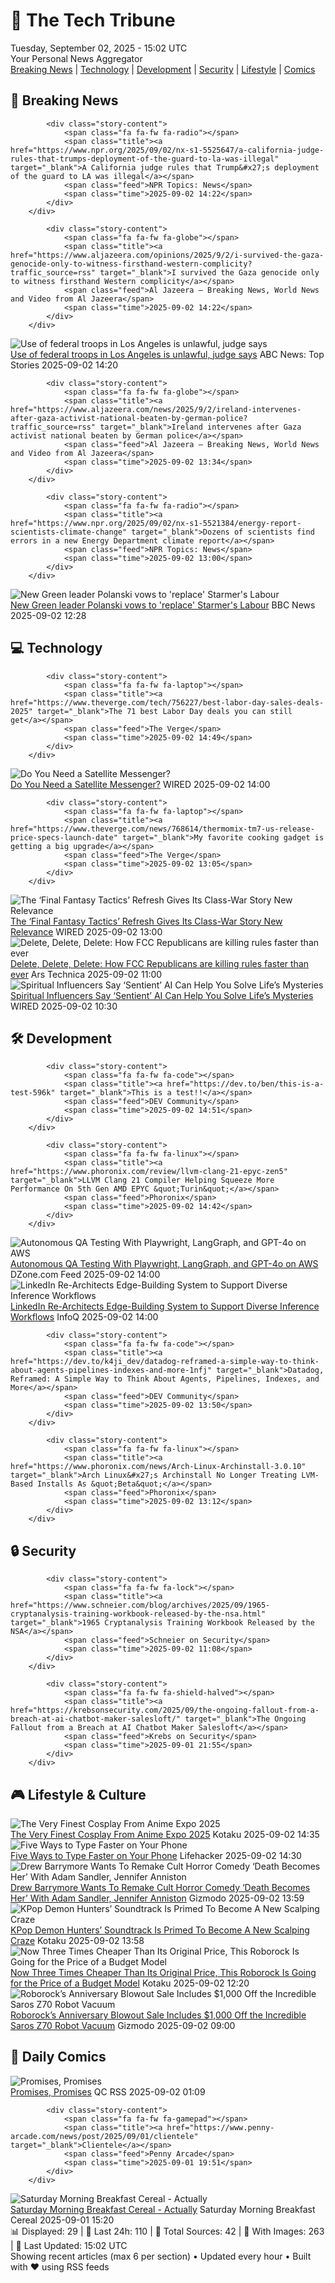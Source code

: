 <!-- Processing 54 RSS feeds at 2025-09-02 15:01:50 UTC -->
<!-- Processing: XKCD -->
<!-- Processing: Saturday Morning Breakfast Cereal -->
<!-- Processing: Poorly Drawn Lines -->
<!-- Processing: Garfield -->
<!-- Processing: Dilbert -->
<!-- Processing: Cyanide & Happiness -->
<!-- Processing: CNN Top Stories -->
<!-- Processing: CNN Breaking News -->
<!-- Processing: Al Jazeera Breaking News -->
<!-- Processing: NPR News -->
<!-- Processing: Reuters Top News -->
<!-- Processing: Associated Press Breaking -->
<!-- Processing: ABC News Breaking -->
<!-- Processing: Guardian World News -->
<!-- Processing: Sky News World -->
<!-- Processing: The Verge -->
<!-- Processing: WIRED -->
<!-- Processing: Slashdot -->
<!-- Processing: Lobsters Python -->
<!-- Processing: Dev.to -->
<!-- Processing: Phoronix Linux News -->
<!-- Processing: DistroWatch -->
<!-- Processing: Linux.com -->
<!-- Processing: Red Hat Blog -->
<!-- Processing: GitLab Blog -->
<!-- Processing: InfoQ -->
<!-- Processing: DZone -->
<!-- Processing: Martin Fowler -->
<!-- Processing: Coding Horror -->
<!-- Processing: Lifehacker -->
<!-- Processing: Kotaku -->
<!-- Processing: Krebs on Security -->
<!-- Processing: Schneier on Security -->
<!-- Generated 11 new posts out of 33 feeds processed -->
<div class="newspaper-header">
    <h1 class="newspaper-title">📰 The Tech Tribune</h1>
    <div class="newspaper-date">Tuesday, September 02, 2025 - 15:02 UTC</div>
    <div class="newspaper-subtitle">Your Personal News Aggregator</div>
</div>

<div class="newspaper-nav">
    <a href="#breaking">Breaking News</a> |
    <a href="#tech">Technology</a> |
    <a href="#dev">Development</a> |
    <a href="#security">Security</a> |
    <a href="#lifestyle">Lifestyle</a> |
    <a href="#webcomics">Comics</a>
</div>

<div class="news-section breaking-news" id="breaking">
<h2 class="section-header">🚨 Breaking News</h2>
<div class="stories-container">
<div class="story">
            
            <div class="story-content">
                <span class="fa fa-fw fa-radio"></span>
                <span class="title"><a href="https://www.npr.org/2025/09/02/nx-s1-5525647/a-california-judge-rules-that-trumps-deployment-of-the-guard-to-la-was-illegal" target="_blank">A California judge rules that Trump&#x27;s deployment of the guard to LA was illegal</a></span>
                <span class="feed">NPR Topics: News</span>
                <span class="time">2025-09-02 14:22</span>
            </div>
        </div>
<div class="story">
            
            <div class="story-content">
                <span class="fa fa-fw fa-globe"></span>
                <span class="title"><a href="https://www.aljazeera.com/opinions/2025/9/2/i-survived-the-gaza-genocide-only-to-witness-firsthand-western-complicity?traffic_source=rss" target="_blank">I survived the Gaza genocide only to witness firsthand Western complicity</a></span>
                <span class="feed">Al Jazeera – Breaking News, World News and Video from Al Jazeera</span>
                <span class="time">2025-09-02 14:22</span>
            </div>
        </div>
<div class="story">
            <img src="https://s.abcnews.com/images/US/cali-national-guard-gty-jef-250902_1756820705361_hpMain_4x3t_384.jpg" alt="Use of federal troops in Los Angeles is unlawful, judge says" class="story-image" loading="lazy" onerror="this.style.display='none'">
            <div class="story-content">
                <span class="fa fa-fw fa-tv"></span>
                <span class="title"><a href="https://abcnews.go.com/Politics/federal-troops-los-angeles-unlawful-judge/story?id=125179111" target="_blank">Use of federal troops in Los Angeles is unlawful, judge says</a></span>
                <span class="feed">ABC News: Top Stories</span>
                <span class="time">2025-09-02 14:20</span>
            </div>
        </div>
<div class="story">
            
            <div class="story-content">
                <span class="fa fa-fw fa-globe"></span>
                <span class="title"><a href="https://www.aljazeera.com/news/2025/9/2/ireland-intervenes-after-gaza-activist-national-beaten-by-german-police?traffic_source=rss" target="_blank">Ireland intervenes after Gaza activist national beaten by German police</a></span>
                <span class="feed">Al Jazeera – Breaking News, World News and Video from Al Jazeera</span>
                <span class="time">2025-09-02 13:34</span>
            </div>
        </div>
<div class="story">
            
            <div class="story-content">
                <span class="fa fa-fw fa-radio"></span>
                <span class="title"><a href="https://www.npr.org/2025/09/02/nx-s1-5521384/energy-report-scientists-climate-change" target="_blank">Dozens of scientists find errors in a new Energy Department climate report</a></span>
                <span class="feed">NPR Topics: News</span>
                <span class="time">2025-09-02 13:00</span>
            </div>
        </div>
<div class="story">
            <img src="https://ichef.bbci.co.uk/ace/standard/240/cpsprodpb/6ad7/live/c21bd3b0-87fb-11f0-b391-6936825093bd.jpg" alt="New Green leader Polanski vows to &#x27;replace&#x27; Starmer&#x27;s Labour" class="story-image" loading="lazy" onerror="this.style.display='none'">
            <div class="story-content">
                <span class="fa fa-fw fa-flag"></span>
                <span class="title"><a href="https://www.bbc.com/news/articles/cd0d0d08jnjo?at_medium=RSS&at_campaign=rss" target="_blank">New Green leader Polanski vows to &#x27;replace&#x27; Starmer&#x27;s Labour</a></span>
                <span class="feed">BBC News</span>
                <span class="time">2025-09-02 12:28</span>
            </div>
        </div>
</div>
</div>
<div class="news-section tech-news" id="tech">
<h2 class="section-header">💻 Technology</h2>
<div class="stories-container">
<div class="story">
            
            <div class="story-content">
                <span class="fa fa-fw fa-laptop"></span>
                <span class="title"><a href="https://www.theverge.com/tech/756227/best-labor-day-sales-deals-2025" target="_blank">The 71 best Labor Day deals you can still get</a></span>
                <span class="feed">The Verge</span>
                <span class="time">2025-09-02 14:49</span>
            </div>
        </div>
<div class="story">
            <img src="https://media.wired.com/photos/68b5e45ebe1f3bac902742c6/master/pass/Do%20You%20Need%20a%20Satellite%20Messenger.png" alt="Do You Need a Satellite Messenger?" class="story-image" loading="lazy" onerror="this.style.display='none'">
            <div class="story-content">
                <span class="fa fa-fw fa-bolt"></span>
                <span class="title"><a href="https://www.wired.com/story/do-you-need-a-satellite-messenger/" target="_blank">Do You Need a Satellite Messenger?</a></span>
                <span class="feed">WIRED</span>
                <span class="time">2025-09-02 14:00</span>
            </div>
        </div>
<div class="story">
            
            <div class="story-content">
                <span class="fa fa-fw fa-laptop"></span>
                <span class="title"><a href="https://www.theverge.com/news/768614/thermomix-tm7-us-release-price-specs-launch-date" target="_blank">My favorite cooking gadget is getting a big upgrade</a></span>
                <span class="feed">The Verge</span>
                <span class="time">2025-09-02 13:05</span>
            </div>
        </div>
<div class="story">
            <img src="https://media.wired.com/photos/68af3fa9a5136f70e8d33b6e/master/pass/Final-Fantasy-Tactics-Culture-FFT_TIC_Mediakit_01.jpg" alt="The ‘Final Fantasy Tactics’ Refresh Gives Its Class-War Story New Relevance" class="story-image" loading="lazy" onerror="this.style.display='none'">
            <div class="story-content">
                <span class="fa fa-fw fa-bolt"></span>
                <span class="title"><a href="https://www.wired.com/story/final-fantasy-tactics-refresh/" target="_blank">The ‘Final Fantasy Tactics’ Refresh Gives Its Class-War Story New Relevance</a></span>
                <span class="feed">WIRED</span>
                <span class="time">2025-09-02 13:00</span>
            </div>
        </div>
<div class="story">
            <img src="https://cdn.arstechnica.net/wp-content/uploads/2025/08/brendan-carr-1-500x500-1756495922.jpg" alt="Delete, Delete, Delete: How FCC Republicans are killing rules faster than ever" class="story-image" loading="lazy" onerror="this.style.display='none'">
            <div class="story-content">
                <span class="fa fa-fw fa-cog"></span>
                <span class="title"><a href="https://arstechnica.com/tech-policy/2025/09/delete-delete-delete-how-fcc-republicans-are-killing-rules-faster-than-ever/" target="_blank">Delete, Delete, Delete: How FCC Republicans are killing rules faster than ever</a></span>
                <span class="feed">Ars Technica</span>
                <span class="time">2025-09-02 11:00</span>
            </div>
        </div>
<div class="story">
            <img src="https://media.wired.com/photos/6892740bb6596472bf1757dd/master/pass/AI-Gurus-Culture.jpg" alt="Spiritual Influencers Say ‘Sentient’ AI Can Help You Solve Life’s Mysteries" class="story-image" loading="lazy" onerror="this.style.display='none'">
            <div class="story-content">
                <span class="fa fa-fw fa-bolt"></span>
                <span class="title"><a href="https://www.wired.com/story/spiritual-influencers-say-sentient-ai-can-help-you-solve-lifes-mysteries/" target="_blank">Spiritual Influencers Say ‘Sentient’ AI Can Help You Solve Life’s Mysteries</a></span>
                <span class="feed">WIRED</span>
                <span class="time">2025-09-02 10:30</span>
            </div>
        </div>
</div>
</div>
<div class="news-section dev-news" id="dev">
<h2 class="section-header">🛠️ Development</h2>
<div class="stories-container">
<div class="story">
            
            <div class="story-content">
                <span class="fa fa-fw fa-code"></span>
                <span class="title"><a href="https://dev.to/ben/this-is-a-test-596k" target="_blank">This is a test!!</a></span>
                <span class="feed">DEV Community</span>
                <span class="time">2025-09-02 14:51</span>
            </div>
        </div>
<div class="story">
            
            <div class="story-content">
                <span class="fa fa-fw fa-linux"></span>
                <span class="title"><a href="https://www.phoronix.com/review/llvm-clang-21-epyc-zen5" target="_blank">LLVM Clang 21 Compiler Helping Squeeze More Performance On 5th Gen AMD EPYC &quot;Turin&quot;</a></span>
                <span class="feed">Phoronix</span>
                <span class="time">2025-09-02 14:42</span>
            </div>
        </div>
<div class="story">
            <img src="https://dz2cdn1.dzone.com/thumbnail?fid=18591042&w=600" alt="Autonomous QA Testing With Playwright, LangGraph, and GPT-4o on AWS" class="story-image" loading="lazy" onerror="this.style.display='none'">
            <div class="story-content">
                <span class="fa fa-fw fa-newspaper"></span>
                <span class="title"><a href="https://dzone.com/articles/autonomous-qa-testing-playwright-gpt4o" target="_blank">Autonomous QA Testing With Playwright, LangGraph, and GPT-4o on AWS</a></span>
                <span class="feed">DZone.com Feed</span>
                <span class="time">2025-09-02 14:00</span>
            </div>
        </div>
<div class="story">
            <img src="https://res.infoq.com/news/2025/09/linkedin-edge-recommendations/en/headerimage/generatedHeaderImage-1756360053031.jpg" alt="LinkedIn Re-Architects Edge-Building System to Support Diverse Inference Workflows" class="story-image" loading="lazy" onerror="this.style.display='none'">
            <div class="story-content">
                <span class="fa fa-fw fa-info-circle"></span>
                <span class="title"><a href="https://www.infoq.com/news/2025/09/linkedin-edge-recommendations/?utm_campaign=infoq_content&utm_source=infoq&utm_medium=feed&utm_term=global" target="_blank">LinkedIn Re-Architects Edge-Building System to Support Diverse Inference Workflows</a></span>
                <span class="feed">InfoQ</span>
                <span class="time">2025-09-02 14:00</span>
            </div>
        </div>
<div class="story">
            
            <div class="story-content">
                <span class="fa fa-fw fa-code"></span>
                <span class="title"><a href="https://dev.to/k4ji_dev/datadog-reframed-a-simple-way-to-think-about-agents-pipelines-indexes-and-more-1nfj" target="_blank">Datadog, Reframed: A Simple Way to Think About Agents, Pipelines, Indexes, and More</a></span>
                <span class="feed">DEV Community</span>
                <span class="time">2025-09-02 13:50</span>
            </div>
        </div>
<div class="story">
            
            <div class="story-content">
                <span class="fa fa-fw fa-linux"></span>
                <span class="title"><a href="https://www.phoronix.com/news/Arch-Linux-Archinstall-3.0.10" target="_blank">Arch Linux&#x27;s Archinstall No Longer Treating LVM-Based Installs As &quot;Beta&quot;</a></span>
                <span class="feed">Phoronix</span>
                <span class="time">2025-09-02 13:12</span>
            </div>
        </div>
</div>
</div>
<div class="news-section security-news" id="security">
<h2 class="section-header">🔒 Security</h2>
<div class="stories-container">
<div class="story">
            
            <div class="story-content">
                <span class="fa fa-fw fa-lock"></span>
                <span class="title"><a href="https://www.schneier.com/blog/archives/2025/09/1965-cryptanalysis-training-workbook-released-by-the-nsa.html" target="_blank">1965 Cryptanalysis Training Workbook Released by the NSA</a></span>
                <span class="feed">Schneier on Security</span>
                <span class="time">2025-09-02 11:08</span>
            </div>
        </div>
<div class="story">
            
            <div class="story-content">
                <span class="fa fa-fw fa-shield-halved"></span>
                <span class="title"><a href="https://krebsonsecurity.com/2025/09/the-ongoing-fallout-from-a-breach-at-ai-chatbot-maker-salesloft/" target="_blank">The Ongoing Fallout from a Breach at AI Chatbot Maker Salesloft</a></span>
                <span class="feed">Krebs on Security</span>
                <span class="time">2025-09-01 21:55</span>
            </div>
        </div>
</div>
</div>
<div class="news-section lifestyle-news" id="lifestyle">
<h2 class="section-header">🎮 Lifestyle & Culture</h2>
<div class="stories-container">
<div class="story">
            <img src="https://kotaku.com/app/uploads/2025/09/main.jpg" alt="The Very Finest Cosplay From Anime Expo 2025" class="story-image" loading="lazy" onerror="this.style.display='none'">
            <div class="story-content">
                <span class="fa fa-fw fa-gamepad"></span>
                <span class="title"><a href="https://kotaku.com/anime-expo-2025-cosplay-kpop-demon-hunter-2000622305" target="_blank">The Very Finest Cosplay From Anime Expo 2025</a></span>
                <span class="feed">Kotaku</span>
                <span class="time">2025-09-02 14:35</span>
            </div>
        </div>
<div class="story">
            <img src="https://lifehacker.com/imagery/articles/01K4547JCZV877S344H0B3Q4DQ/hero-image.jpg" alt="Five Ways to Type Faster on Your Phone" class="story-image" loading="lazy" onerror="this.style.display='none'">
            <div class="story-content">
                <span class="fa fa-fw fa-life-ring"></span>
                <span class="title"><a href="https://lifehacker.com/tech/how-to-type-faster-on-phone?utm_medium=RSS" target="_blank">Five Ways to Type Faster on Your Phone</a></span>
                <span class="feed">Lifehacker</span>
                <span class="time">2025-09-02 14:30</span>
            </div>
        </div>
<div class="story">
            <img src="https://gizmodo.com/app/uploads/2025/09/Death-Becomes-Her-Bruce-WIllis-Goldie-Hawn-Meryl-Streep.jpg" alt="Drew Barrymore Wants To Remake Cult Horror Comedy ‘Death Becomes Her’ With Adam Sandler, Jennifer Anniston" class="story-image" loading="lazy" onerror="this.style.display='none'">
            <div class="story-content">
                <span class="fa fa-fw fa-computer"></span>
                <span class="title"><a href="https://gizmodo.com/drew-barrymore-wants-to-remake-cult-horror-comedy-death-becomes-her-with-adam-sandler-jennifer-anniston-2000651819" target="_blank">Drew Barrymore Wants To Remake Cult Horror Comedy ‘Death Becomes Her’ With Adam Sandler, Jennifer Anniston</a></span>
                <span class="feed">Gizmodo</span>
                <span class="time">2025-09-02 13:59</span>
            </div>
        </div>
<div class="story">
            <img src="https://kotaku.com/app/uploads/2025/09/KpopDemonHunters_ProRes422HQ_SDR_2ch_20250424.00_06_07_19-1.jpg" alt="KPop Demon Hunters’ Soundtrack Is Primed To Become A New Scalping Craze" class="story-image" loading="lazy" onerror="this.style.display='none'">
            <div class="story-content">
                <span class="fa fa-fw fa-gamepad"></span>
                <span class="title"><a href="https://kotaku.com/kpop-demon-hunters-soundtrack-album-cd-photocard-rumi-2000622335" target="_blank">KPop Demon Hunters’ Soundtrack Is Primed To Become A New Scalping Craze</a></span>
                <span class="feed">Kotaku</span>
                <span class="time">2025-09-02 13:58</span>
            </div>
        </div>
<div class="story">
            <img src="https://kotaku.com/app/uploads/2025/09/roborock-q8-max.jpg" alt="Now Three Times Cheaper Than Its Original Price, This Roborock Is Going for the Price of a Budget Model" class="story-image" loading="lazy" onerror="this.style.display='none'">
            <div class="story-content">
                <span class="fa fa-fw fa-gamepad"></span>
                <span class="title"><a href="https://kotaku.com/now-three-times-cheaper-than-its-original-price-this-roborock-is-going-for-the-price-of-a-budget-model-2000622070" target="_blank">Now Three Times Cheaper Than Its Original Price, This Roborock Is Going for the Price of a Budget Model</a></span>
                <span class="feed">Kotaku</span>
                <span class="time">2025-09-02 12:20</span>
            </div>
        </div>
<div class="story">
            <img src="https://gizmodo.com/app/uploads/2025/08/Roborock-Saros-Z70.jpg" alt="Roborock’s Anniversary Blowout Sale Includes $1,000 Off the Incredible Saros Z70 Robot Vacuum" class="story-image" loading="lazy" onerror="this.style.display='none'">
            <div class="story-content">
                <span class="fa fa-fw fa-computer"></span>
                <span class="title"><a href="https://gizmodo.com/roborocks-anniversary-blowout-sale-includes-1000-off-the-incredible-saros-z70-robot-vacuum-2000648696" target="_blank">Roborock’s Anniversary Blowout Sale Includes $1,000 Off the Incredible Saros Z70 Robot Vacuum</a></span>
                <span class="feed">Gizmodo</span>
                <span class="time">2025-09-02 09:00</span>
            </div>
        </div>
</div>
</div>
<div class="news-section webcomics-section" id="webcomics">
<h2 class="section-header">🎨 Daily Comics</h2>
<div class="stories-container">
<div class="story">
            <img src="http://www.questionablecontent.net/comics/5648.png" alt="Promises, Promises" class="story-image" loading="lazy" onerror="this.style.display='none'">
            <div class="story-content">
                <span class="fa fa-fw fa-music"></span>
                <span class="title"><a href="http://questionablecontent.net/view.php?comic=5648" target="_blank">Promises, Promises</a></span>
                <span class="feed">QC RSS</span>
                <span class="time">2025-09-02 01:09</span>
            </div>
        </div>
<div class="story">
            
            <div class="story-content">
                <span class="fa fa-fw fa-gamepad"></span>
                <span class="title"><a href="https://www.penny-arcade.com/news/post/2025/09/01/clientele" target="_blank">Clientele</a></span>
                <span class="feed">Penny Arcade</span>
                <span class="time">2025-09-01 19:51</span>
            </div>
        </div>
<div class="story">
            <img src="https://www.smbc-comics.com/comics/1756591272-20250831.png" alt="Saturday Morning Breakfast Cereal - Actually" class="story-image" loading="lazy" onerror="this.style.display='none'">
            <div class="story-content">
                <span class="fa fa-fw fa-smile"></span>
                <span class="title"><a href="https://www.smbc-comics.com/comic/actually-3" target="_blank">Saturday Morning Breakfast Cereal - Actually</a></span>
                <span class="feed">Saturday Morning Breakfast Cereal</span>
                <span class="time">2025-09-01 15:20</span>
            </div>
        </div>
</div>
</div>

<div class="newspaper-footer">
    <div class="stats">
        📊 Displayed: 29 | 📅 Last 24h: 110 | 📡 Total Sources: 42 | 📸 With Images: 263 |
        🔄 Last Updated: 15:02 UTC
    </div>
    <div class="footer-note">
        Showing recent articles (max 6 per section) • Updated every hour • Built with ❤️ using RSS feeds
    </div>
</div>
